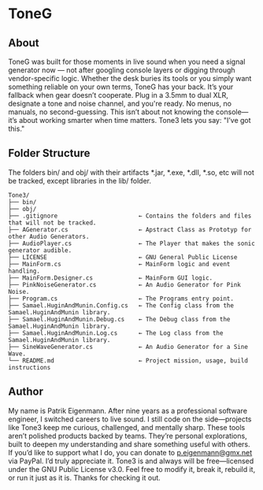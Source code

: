 # ToneG

## About

ToneG was built for those moments in live sound when you need a signal generator now — not after googling console layers or digging through vendor-specific logic. Whether the desk buries its tools or you simply want something reliable on your own terms, ToneG has your back.
It’s your fallback when gear doesn’t cooperate. Plug in a 3.5mm to dual XLR, designate a tone and noise channel, and you're ready. No menus, no manuals, no second-guessing. This isn’t about not knowing the console—it’s about working smarter when time matters.
Tone3 lets you say: "I’ve got this."

## Folder Structure

The folders bin/ and obj/ with their artifacts *.jar, *.exe, *.dll, *.so, etc will not be tracked, except libraries in the lib/ folder.

```
Tone3/  
├── bin/
├── obj/  
├── .gitignore                       ← Contains the folders and files that will not be tracked.
├── AGenerator.cs                    ← Apstract Class as Prototyp for other Audio Generators.
├── AudioPlayer.cs                   ← The Player that makes the sonic generator audible.
├── LICENSE                          ← GNU General Public License
├── MainForm.cs                      ← MainForm logic and event handling.
├── MainForm.Designer.cs             ← MainForm GUI logic.
├── PinkNoiseGenerator.cs            ← An Audio Generator for Pink Noise.
├── Program.cs                       ← The Programs entry point.
├── Samael.HuginAndMunin.Config.cs   ← The Config class from the Samael.HuginAndMunin library.
├── Samael.HuginAndMunin.Debug.cs    ← The Debug class from the Samael.HuginAndMunin library.
├── Samael.HuginAndMunin.Log.cs      ← The Log class from the Samael.HuginAndMunin library.
├── SineWaveGenerator.cs             ← An Audio Generator for a Sine Wave.
└── README.md                        ← Project mission, usage, build instructions
```

## Author

My name is Patrik Eigenmann. After nine years as a professional software engineer, I switched careers to live sound. I still code on the side—projects like Tone3 keep me curious, challenged, and mentally sharp.
These tools aren’t polished products backed by teams. They’re personal explorations, built to deepen my understanding and share something useful with others. If you’d like to support what I do, you can donate to p.eigenmann@gmx.net via PayPal. I’d truly appreciate it.
Tone3 is and always will be free—licensed under the GNU Public License v3.0. Feel free to modify it, break it, rebuild it, or run it just as it is. Thanks for checking it out.
